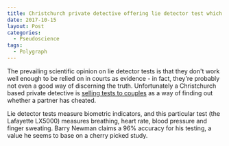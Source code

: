 ```yaml
---
title: Christchurch private detective offering lie detector test which is unlikely to work
date: 2017-10-15
layout: Post
categories:
  - Pseudoscience
tags:
  - Polygraph
---
```


The prevailing scientific opinion on lie detector tests is that they don't work well enough to be relied on in courts as evidence - in fact, they're probably not even a good way of discerning the truth. Unfortunately a Christchurch based private detective is [selling tests to couples](https://www.stuff.co.nz/life-style/love-sex/97726673/Many-New-Zealand-couples-turning-to-lie-detector-test-to-catch-cheating-partners) as a way of finding out whether a partner has cheated.

<!-- more -->

Lie detector tests measure biometric indicators, and this particular test (the Lafayette LX5000) measures breathing, heart rate, blood pressure and finger sweating. Barry Newman claims a 96% accuracy for his testing, a value he seems to base on a cherry picked study.
